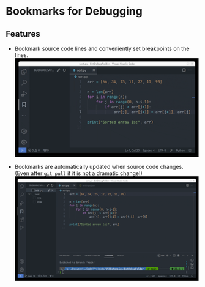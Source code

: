# Bookmarks for Debugging

## Features
- Bookmark source code lines and conveniently set breakpoints on the lines.
![](https://raw.githubusercontent.com/ZZYSonny/BugMark/master/res/demo/main_feature.gif)

- Bookmarks are automatically updated when source code changes. (Even after `git pull` if it is not a dramatic change!)
![](https://raw.githubusercontent.com/ZZYSonny/BugMark/master/res/demo/after_git_pull.gif)
